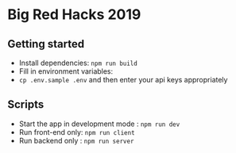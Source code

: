 # Big Red Hacks 2019

## Getting started
- Install dependencies: `npm run build`
- Fill in environment variables:
- `cp .env.sample .env` and then enter your api keys appropriately

## Scripts
- Start the app in development mode : `npm run dev`
- Run front-end only: `npm run client`
- Run backend only : `npm run server`